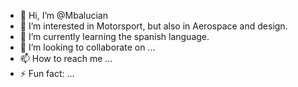 - 👋 Hi, I’m @Mbalucian
- 👀 I’m interested in Motorsport, but also in Aerospace and design.
- 🌱 I’m currently learning the spanish language.
- 💞️ I’m looking to collaborate on ...
- 📫 How to reach me ...
- ⚡ Fun fact: ...

<!---
Mbalucian/Mbalucian is a ✨ special ✨ repository because its `README.md` (this file) appears on your GitHub profile.
You can click the Preview link to take a look at your changes.
--->
